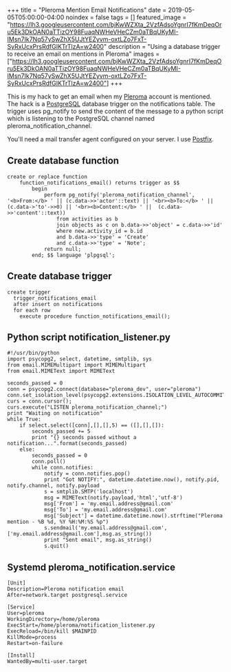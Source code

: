 +++
title =  "Pleroma Mention Email Notifications"
date = 2019-05-05T05:00:00-04:00
noindex = false
tags = []
featured_image = "https://lh3.googleusercontent.com/bjKwWZXta_2VzfAdsoYgnrI7fKmDeqOru5Ek3DkOAN0aTTizOY98FuaqNWHeVHeCZm0aTBqUKyMI-IMsn7Ik7Nq57ySwZhX5UJtYEZyvm-oxtLZo7FxT-SyRxUcxPrsRdfGIKTrTlzA=w2400"
description = "Using a database trigger to receive an email on mentions in Pleroma"
images = ["https://lh3.googleusercontent.com/bjKwWZXta_2VzfAdsoYgnrI7fKmDeqOru5Ek3DkOAN0aTTizOY98FuaqNWHeVHeCZm0aTBqUKyMI-IMsn7Ik7Nq57ySwZhX5UJtYEZyvm-oxtLZo7FxT-SyRxUcxPrsRdfGIKTrTlzA=w2400"]
+++

This is my hack to get an email when my [Pleroma](https://pleroma.social/) account is mentioned. The hack is a [PostgreSQL](https://www.postgresql.org/) database trigger on the notifications table. The trigger uses pg_notify to send the content of the message to a python script which is listening to the PostgreSQL channel named pleroma_notification_channel.

You'll need a mail transfer agent configured on your server. I use [Postfix](http://www.postfix.org/).  

## Create database function

```
create or replace function
    function_notifications_email() returns trigger as $$
        begin
            perform pg_notify('pleroma_notification_channel', '<b>From:</b> ' || (c.data->>'actor'::text) || '<br><b>To:</b> ' || (c.data->'to'->>0) || '<br><b>Content:</b> ' ||  (c.data->>'content'::text))
                from activities as b
                join objects as c on b.data->>'object' = c.data->>'id'
                where new.activity_id = b.id
                and b.data->>'type' = 'Create'
                and c.data->>'type' = 'Note';
            return null;
        end; $$ language 'plpgsql';
```

## Create database trigger

```
create trigger
  trigger_notifications_email
  after insert on notifications
  for each row
    execute procedure function_notifications_email();
```

## Python script notification_listener.py

```
#!/usr/bin/python
import psycopg2, select, datetime, smtplib, sys
from email.MIMEMultipart import MIMEMultipart
from email.MIMEText import MIMEText

seconds_passed = 0
conn = psycopg2.connect(database="pleroma_dev", user="pleroma")
conn.set_isolation_level(psycopg2.extensions.ISOLATION_LEVEL_AUTOCOMMIT)
curs = conn.cursor();
curs.execute("LISTEN pleroma_notification_channel;")
print "Waiting on notification"
while True:
    if select.select([conn],[],[],5) == ([],[],[]):
        seconds_passed += 5
        print "{} seconds passed without a notification...".format(seconds_passed)
    else:
        seconds_passed = 0
        conn.poll()
        while conn.notifies:
            notify = conn.notifies.pop()
            print "Got NOTIFY:", datetime.datetime.now(), notify.pid, notify.channel, notify.payload
            s = smtplib.SMTP('localhost')
            msg = MIMEText(notify.payload,'html','utf-8')
            msg['From'] = 'my.email.address@gmail.com'
            msg['To'] = 'my.email.address@gmail.com'
            msg['Subject'] = datetime.datetime.now().strftime("Pleroma mention - %B %d, %Y %H:%M:%S %p")
            s.sendmail('my.email.address@gmail.com',['my.email.address@gmail.com'],msg.as_string())
            print "Sent email", msg.as_string()
            s.quit()
```

## Systemd pleroma_notification.service

```
[Unit]
Description=Pleroma notification email
After=network.target postgresql.service

[Service]
User=pleroma
WorkingDirectory=/home/pleroma
ExecStart=/home/pleroma/notification_listener.py
ExecReload=/bin/kill $MAINPID
KillMode=process
Restart=on-failure

[Install]
WantedBy=multi-user.target

```
